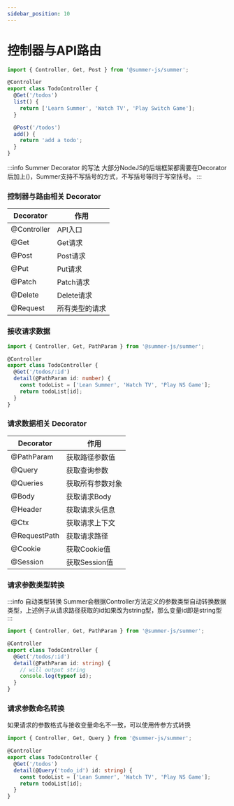 ```yaml
---
sidebar_position: 10
---
```


# 控制器与API路由

```ts title="一个简单的API路由例子"
import { Controller, Get, Post } from '@summer-js/summer';

@Controller
export class TodoController {
  @Get('/todos')
  list() {
    return ['Learn Summer', 'Watch TV', 'Play Switch Game'];
  }

  @Post('/todos')
  add() {
    return 'add a todo';
  }
}
```

:::info Summer Decorator 的写法
大部分NodeJS的后端框架都需要在Decorator后加上()，Summer支持不写括号的方式，不写括号等同于写空括号。
:::

### 控制器与路由相关 Decorator

|  Decorator   | 作用  |
|  ----  | ----  |
| @Controller | API入口 |
| @Get | Get请求 |
| @Post | Post请求 |
| @Put | Put请求 |
| @Patch | Patch请求 |
| @Delete | Delete请求 |
| @Request | 所有类型的请求 |


### 接收请求数据

```ts
import { Controller, Get, PathParam } from '@summer-js/summer';

@Controller
export class TodoController {
  @Get('/todos/:id')
  detail(@PathParam id: number) {
    const todoList = ['Lean Summer', 'Watch TV', 'Play NS Game'];
    return todoList[id];
  }
}
```


### 请求数据相关 Decorator

|  Decorator   | 作用  |
|  ----  | ----  |
| @PathParam  | 获取路径参数值 |
| @Query  | 获取查询参数 |
| @Queries  | 获取所有参数对象 |
| @Body  | 获取请求Body |
| @Header  | 获取请求头信息 |
| @Ctx  | 获取请求上下文 |
| @RequestPath  | 获取请求路径 |
| @Cookie  | 获取Cookie值 |
| @Session  | 获取Session值 |


### 请求参数类型转换

:::info 自动类型转换
Summer会根据Controller方法定义的参数类型自动转换数据类型，上述例子从请求路径获取的id如果改为string型，那么变量id即是string型
:::

```ts
import { Controller, Get, PathParam } from '@summer-js/summer';

@Controller
export class TodoController {
  @Get('/todos/:id')
  detail(@PathParam id: string) {
    // will output string
    console.log(typeof id);
  }
}
```


### 请求参数命名转换
如果请求的参数格式与接收变量命名不一致，可以使用传参方式转换

```ts
import { Controller, Get, Query } from '@summer-js/summer';

@Controller
export class TodoController {
  @Get('/todos')
  detail(@Query('todo_id') id: string) {
    const todoList = ['Lean Summer', 'Watch TV', 'Play NS Game'];
    return todoList[id];
  }
}
```




